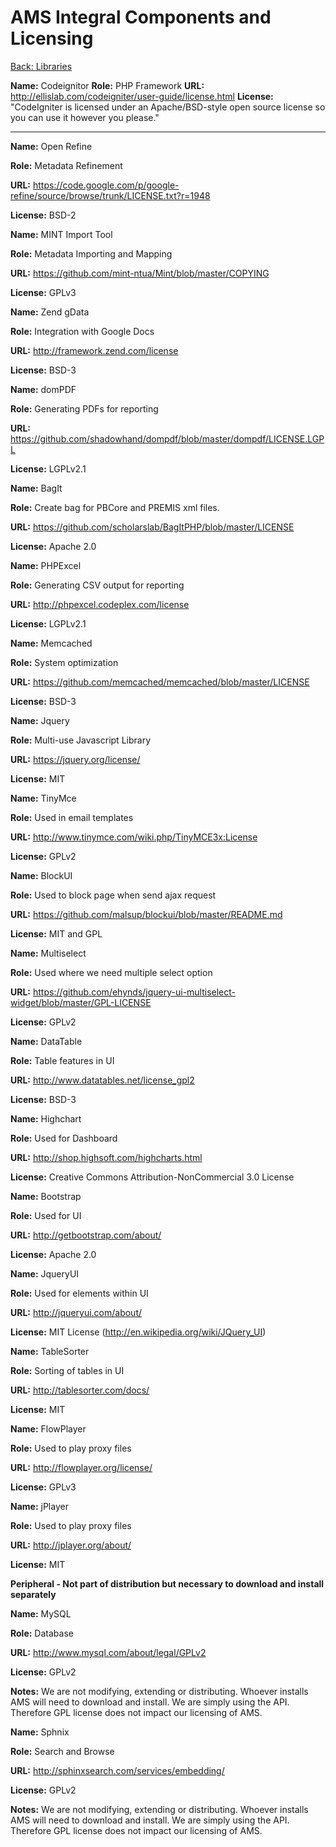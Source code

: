AMS Integral Components and Licensing
===
[Back: Libraries](libraries.md)

**Name:** Codeignitor
**Role:** PHP Framework
**URL:** http://ellislab.com/codeigniter/user-guide/license.html
**License:** "CodeIgniter is licensed under an Apache/BSD-style open source license so you can use it however you please."

*********************
**Name:** Open Refine

**Role:** Metadata Refinement	

**URL:** https://code.google.com/p/google-refine/source/browse/trunk/LICENSE.txt?r=1948	

**License:** BSD-2

**Name:** MINT Import Tool	

**Role:** Metadata Importing and Mapping	

**URL:** https://github.com/mint-ntua/Mint/blob/master/COPYING	

**License:** GPLv3

**Name:** Zend gData	

**Role:** Integration with Google Docs	

**URL:** http://framework.zend.com/license	

**License:** BSD-3

**Name:** domPDF	

**Role:** Generating PDFs for reporting	

**URL:** https://github.com/shadowhand/dompdf/blob/master/dompdf/LICENSE.LGPL	

**License:** LGPLv2.1

**Name:** BagIt

**Role:** Create bag for PBCore and PREMIS xml files.

**URL:** https://github.com/scholarslab/BagItPHP/blob/master/LICENSE

**License:** Apache 2.0

**Name:** PHPExcel	

**Role:** Generating CSV output for reporting	

**URL:** http://phpexcel.codeplex.com/license	

**License:** LGPLv2.1

**Name:** Memcached	

**Role:** System optimization	

**URL:** https://github.com/memcached/memcached/blob/master/LICENSE	

**License:** BSD-3

**Name:** Jquery	

**Role:** Multi-use Javascript Library	

**URL:** https://jquery.org/license/	

**License:** MIT

**Name:** TinyMce

**Role:** Used in email templates	

**URL:** http://www.tinymce.com/wiki.php/TinyMCE3x:License

**License:** GPLv2

**Name:** BlockUI

**Role:** Used to block page when send ajax request

**URL:** https://github.com/malsup/blockui/blob/master/README.md

**License:** MIT and GPL

**Name:** Multiselect

**Role:** Used where we need multiple select option

**URL:** https://github.com/ehynds/jquery-ui-multiselect-widget/blob/master/GPL-LICENSE

**License:** GPLv2

**Name:** DataTable	

**Role:** Table features in UI	

**URL:** http://www.datatables.net/license_gpl2	

**License:** BSD-3

**Name:** Highchart	

**Role:** Used for Dashboard	

**URL:** http://shop.highsoft.com/highcharts.html	

**License:** Creative Commons Attribution-NonCommercial 3.0 License

**Name:** Bootstrap	

**Role:** Used for UI	

**URL:** http://getbootstrap.com/about/	

**License:** Apache 2.0

**Name:** JqueryUI	

**Role:** Used for elements within UI	

**URL:** http://jqueryui.com/about/	

**License:** MIT License (http://en.wikipedia.org/wiki/JQuery_UI)

**Name:** TableSorter	

**Role:** Sorting of tables in UI	

**URL:** http://tablesorter.com/docs/	

**License:** MIT

**Name:** FlowPlayer

**Role:** Used to play proxy files

**URL:** http://flowplayer.org/license/

**License:** GPLv3

**Name:** jPlayer

**Role:** Used to play proxy files

**URL:** http://jplayer.org/about/

**License:** MIT

**Peripheral - Not part of distribution but necessary to download and install separately**			

**Name:** MySQL	

**Role:** Database	

**URL:** http://www.mysql.com/about/legal/GPLv2

**License:** GPLv2

**Notes:** We are not modifying, extending or distributing. Whoever installs AMS will need to download and install. We are simply using the API. Therefore GPL license does not impact our licensing of AMS.


**Name:** Sphnix	

**Role:** Search and Browse	

**URL:** http://sphinxsearch.com/services/embedding/	

**License:** GPLv2

**Notes:** We are not modifying, extending or distributing. Whoever installs AMS will need to download and install. We are simply using the API. Therefore GPL license does not impact our licensing of AMS.








